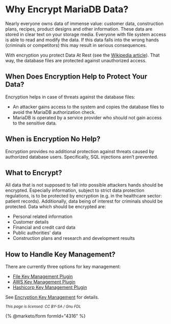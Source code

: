 # Why Encrypt MariaDB Data?

Nearly everyone owns data of immense value: customer data, construction plans, recipes, product designs and other information. These data are stored in clear text on your storage media. Everyone with file system access is able to read and modify the data. If this data falls into the wrong hands (criminals or competitors) this may result in serious consequences.

With encryption you protect Data At Rest (see the [Wikipedia article](https://en.wikipedia.org/wiki/Data_at_Rest)). That way, the database files are protected against unauthorized access.

## When Does Encryption Help to Protect Your Data?

Encryption helps in case of threats against the database files:

* An attacker gains access to the system and copies the database files to avoid the MariaDB authorization check.
* MariaDB is operated by a service provider who should not gain access to the sensitive data.

## When is Encryption No Help?

Encryption provides no additional protection against threats caused by authorized database users. Specifically, SQL injections aren’t prevented.

## What to Encrypt?

All data that is not supposed to fall into possible attackers hands should be encrypted. Especially information, subject to strict data protection regulations, is to be protected by encryption (e.g. in the healthcare sector: patient records). Additionally, data being of interest for criminals should be protected. Data which should be encrypted are:

* Personal related information
* Customer details
* Financial and credit card data
* Public authorities' data
* Construction plans and research and development results

## How to Handle Key Management?

There are currently three options for key management:

* [File Key Management Plugin](../../encryption/data-at-rest-encryption/key-management-and-encryption-plugins/file-key-management-encryption-plugin.md)
* [AWS Key Management Plugin](../../encryption/data-at-rest-encryption/key-management-and-encryption-plugins/aws-key-management-encryption-plugin.md)
* [Hashicorp Key Management Plugin](../../encryption/data-at-rest-encryption/key-management-and-encryption-plugins/hashicorp-key-management-plugin.md)

See [Encryption Key Management](key-management-and-encryption-plugins/encryption-key-management.md) for details.

<sub>_This page is licensed: CC BY-SA / Gnu FDL_</sub>

{% @marketo/form formId="4316" %}
